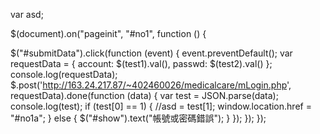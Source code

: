 var asd;


$(document).on("pageinit", "#no1", function () {

  $("#submitData").click(function (event) {
    event.preventDefault();
    var requestData = {
      account: $(test1).val(),
      passwd: $(test2).val()
    };
    console.log(requestData);
    $.post('http://163.24.217.87/~402460026/medicalcare/mLogin.php', requestData).done(function (data) {
      var test = JSON.parse(data);
      console.log(test);
      if (test[0] == 1) {
        //asd = test[1];
        window.location.href = "#no1a";
      } else {
        $("#show").text("帳號或密碼錯誤");
      }
    });
  });
});
